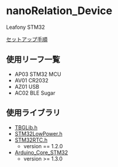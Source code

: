 # nanoRelation_Device
Leafony STM32

[セットアップ手順](https://docs.leafony.com/docs/environment/stm32/arduino_ide/)

## 使用リーフ一覧
- AP03 STM32 MCU
- AV01 CR2032
- AZ01 USB
- AC02 BLE Sugar

## 使用ライブラリ
- [TBGLib.h](https://github.com/Leafony/TBGLib)
- [STM32LowPower.h](https://github.com/stm32duino/STM32LowPower)
- [STM32RTC.h](https://github.com/stm32duino/STM32RTC/tree/1.2.0)
  - version == 1.2.0
- [Arduino_Core_STM32](https://github.com/stm32duino/Arduino_Core_STM32)
  - version >= 1.3.0
